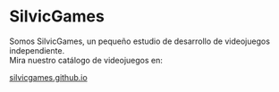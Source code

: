 # SilvicGames

Somos SilvicGames, un pequeño estudio de desarrollo de videojuegos independiente.   
Mira nuestro catálogo de videojuegos en:

[silvicgames.github.io](https://silvicgames.github.io)
